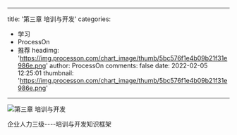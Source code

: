 
---
title: '第三章 培训与开发'
categories: 
 - 学习
 - ProcessOn
 - 推荐
headimg: 'https://img.processon.com/chart_image/thumb/5bc576f1e4b09b21f31e986e.png'
author: ProcessOn
comments: false
date: 2022-02-05 12:25:01
thumbnail: 'https://img.processon.com/chart_image/thumb/5bc576f1e4b09b21f31e986e.png'
---

<div>   
<img class="thumb" alt="第三章 培训与开发" src="https://img.processon.com/chart_image/thumb/5bc576f1e4b09b21f31e986e.png" referrerpolicy="no-referrer">
<p>企业人力三级----培训与开发知识框架</p>  
</div>
            